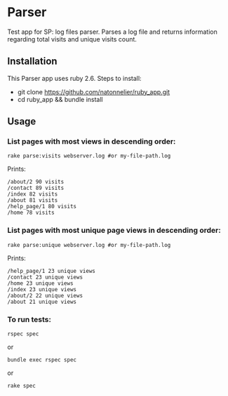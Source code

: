 # Parser

Test app for SP: log files parser.
Parses a log file and returns information regarding total visits and unique visits count.

## Installation

This Parser app uses ruby 2.6.
Steps to install:
  * git clone https://github.com/natonnelier/ruby_app.git
  * cd ruby_app && bundle install

## Usage

### List pages with most views in descending order:
```shell
rake parse:visits webserver.log #or my-file-path.log
```

Prints:
```
/about/2 90 visits
/contact 89 visits
/index 82 visits
/about 81 visits
/help_page/1 80 visits
/home 78 visits
```

### List pages with most unique page views in descending order:
```shell
rake parse:unique webserver.log #or my-file-path.log
```

Prints:
```
/help_page/1 23 unique views
/contact 23 unique views
/home 23 unique views
/index 23 unique views
/about/2 22 unique views
/about 21 unique views
```

### To run tests:
```shell
rspec spec
```
or
```shell
bundle exec rspec spec
```
or
```shell
rake spec
```